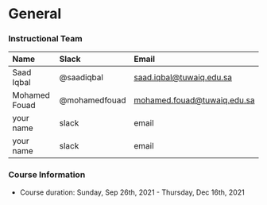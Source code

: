 # General


### Instructional Team

| Name            | Slack       | Email |
| :--             | :--         | :-- |
| Saad Iqbal | @saadiqbal | saad.iqbal@tuwaiq.edu.sa
| Mohamed Fouad | @mohamedfouad | mohamed.fouad@tuwaiq.edu.sa
| your name  | slack  | email
| your name |  slack | email

### Course Information

- Course duration: Sunday, Sep 26th, 2021 - Thursday, Dec 16th, 2021 


